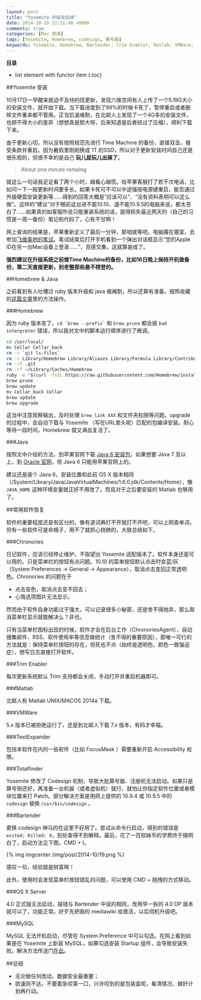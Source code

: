 ```yaml
---
layout: post
title: "Yosemite 升级及后续"
date: 2014-10-18 22:11:48 +0800
comments: true
categories: [Mac 使用]
tags: [Yosemite, Homebrew, codesign, 算号器]
keywords: Yosemite, Homebrew, Bartender, Trim Enabler, Matlab, VMWare, MySQL, TextExpander, Totalfinder, codesign
---
```


__目录__

* list element with functor item
{:toc}

<!-- excerpt start -->

##Yosemite 安装

10月17日一早醒来就迫不及待的找更新，发现六维空间有人上传了一个5.19G大小的安装文件，就开始下载。当下载进度到了99%的时候卡死了，暂停重启或者删除文件重来都不管用。正当饥渴难耐，在北邮人上发现了一个4G多的安装文件，也顾不得大小的差异（想想真是胆大呀，后来知道是后者经过了压缩），顺利下载下来。

由于更新心切，所以没有按照规范先进行 Time Machine 的备份，直接双击、接受条款并重启。因为暑假里刚刚换成 1T 的SSD，所以对于更新安装时间自己还是很乐观的，但很不幸的是自己 **玩儿屁玩儿出屎了**。

> About one minute remaing

就这么一句话我足足看了两个小时，越看心越慌。给苹果客服打了若干次电话，比如问一下一般更新时间要多长，如果卡死可不可以中途强按电源键重启，能否通过外接硬盘安装更新等……得到的回答大概是“应该可以”、“没有资料表明可以这么做”。这样的“建议”对于眼前这台进不能10.10、退不能10.9.5的电脑来说，都太苍白了……如果真的如客服所说只能重装系统的话，就得损失最近两天的（自己的习惯是一周一备份）笔记和代码了，心有不甘啊！

网上查询的结果是，苹果重新定义了最后一分钟，那咱就等吧。电脑撂在寝室，去参加[飞维美地的笔试](/blog/2014/10/18/fei-wei-mei-di-bi-shi-hui-yi/)。笔试结束后打开手机看到一个弹出对话框显示“您的Apple ID在另一台Mac设备上登录……”，百感交集，这就算是成了。

**强烈建议在升级系统之前做Time Machine的备份，比如16日晚上保持开机做备份，第二天直接更新，别老整那些悬不楞登的。**

<!-- excerpt end -->

##Homebrew & Java

之前看到有人吐槽过 ruby 版本升级和 java 被阉割，所以还算有准备。按照收藏的[这篇文章](http://chijianqiang.baijia.baidu.com/article/32621)里的方法操作。

###Homebrew

因为 ruby 版本变了，`` cd `brew --prefix` `` 和 `brew prune` 都会报 `bad interpreter` 错误，所以我对文中的脚本运行顺序进行了微调。

``` bash 更新 Homebrew 
cd /usr/local/
mv Cellar Cellar_back
rm -r `git ls-files`
rm -r Library/Homebrew Library/Aliases Library/Formula Library/Contributions
rm -rf .git
rm -rf ~/Library/Caches/Homebrew
ruby -e "$(curl -fsSL https://raw.githubusercontent.com/Homebrew/install/master/install)"
brew prune
brew update
mv Cellar_back Cellar
brew update
brew upgrade
```

这当中注意观察输出，及时处理 `brew link XXX` 和文件夹权限等问题。upgrade 的过程中，会自动下载与 Yosemite （写在URL里头呢）匹配的包编译安装。耐心等待一段时间，Homebrew 就又满血复活了。

###Java

按照文中介绍的方法，到苹果官网下载 [Java 6 安装包](http://support.apple.com/kb/DL1572?viewlocale=en_US&locale=en_US)，如果想要 Java 7 及以上，到 [Oracle 官网](http://www.oracle.com/technetwork/java/javase/downloads/index.html)，但 Java 6 只能用苹果官网上的。

建议还是装个 Java 6，安装位置和此前 OS X 版本相同（/System/Library/Java/JavaVirtualMachines/1.6.0.jdk/Contents/Home），像 `JAVA_HOME` 这种环境变量就正好不用改了。而且对于之后要安装的 Matlab 也够用了。

##常用软件恢复

软件的重要程度还是有区分的，像有道词典打不开就打不开吧，可以上网查单词，但有一些软件可是命根子，用不了就抓心挠肺的，大致总结如下。

###Chronories

日记软件，应该已经停止维护，不指望出 Yosemite 适配版本了。软件本身还是可以用的，只是菜单栏的按钮有点问题。10.10 的菜单按钮默认点击时变蓝/灰（System Preferences -> General -> Appearance），取消点击变回正常透明色。Chronories 的问题在于

* 点击变色，取消点击变不回去；
* 心情选项图片无法显示。

然而由于软件自身功能过于强大，可以记录很多小秘密，还是舍不得抛弃，那么取消菜单栏显示就能解决么？非也。

只有当菜单栏图标出现的时候，软件才会在后台工作（ChronoriesAgent），自动搜集邮件、RSS、软件使用率等信息做统计（舍不得的重要原因），那唯一可行的方法就是：保持菜单栏按钮的存在，但死也不点（始终是透明色，颜色一致强迫症），想写日志直接打开软件。

###Trim Enabler

每次更新系统默认 Trim 支持都会关闭，手动打开并重启机器即可。

###Matlab

北邮人有 Matlab UNIX/MACOS 2014a 下载。

###VMWare

5.x 版本已被拒绝运行了，还是到北邮人下载 7.x 版本，有码才幸福。

###TextExpander

包括本软件在内的一些软件（比如 FocusMask ）需要重新开启 Accessibility 权限。

###Totalfinder

Yosemite 修改了 Codesign 机制，导致大批算号器、注册机无法启动。如果只是算号倒还好，再准备一台机器（或者虚拟机）就行，就怕让你指定软件位置或者模块位置来打 Patch。部分解决方案是用网上提供的 10.9.4 或 10.9.5 中的 `codesign` 替换 `/usr/bin/codesign` 。

###Bartender

更换 codesign 神马的在这里不好用了。尝试从命令行启动，得到的错误是 `exited; Killed: 9`，到处查得不到解释。最后，花了一百软妹币的学费终于搞明白了，启动方法见下图，CMD + I。

{% img imgcenter /img/post/2014-10/19.png %}

感叹一句，经验就是财富啊！

此外，使用时会发现菜单栏按钮错乱的问题，可以使用 CMD + 拖拽的方式移动。

###OS X Server

4.0 正式版无法启动，报错与 Bartender 中说的相同，改用早一些的 4.0 DP 版本就可以了，功能正常。好歹先把我的 mediawiki 给救活，以后伺机升级吧。

###MySQL

MySQL 无法开机启动，尽管在 System Preference 中可以勾选。在网上看到如果是在 Yosemite 上新装 MySQL，如果勾选安装 Startup 组件，会导致安装失败。解决方法传送门[在此](http://my.oschina.net/huyuaning/blog/334584)。

##总结

* 无论做任何改动，数据安全最重要；
* 欲速则不达，不要着急咬第一口，兴许咬到的是包装盒呢，看清情况、做好计划再行动。